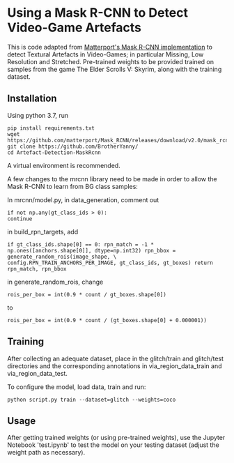 # Using a Mask R-CNN to Detect Video-Game Artefacts
This is code adapted from [Matterport's Mask R-CNN implementation](https://github.com/matterport/Mask_RCNN#readme) to detect Textural Artefacts in Video-Games; in particular Missing, Low Resolution and Stretched. Pre-trained weights to be provided trained on samples from the game The Elder Scrolls V: Skyrim, along with the training dataset.

## Installation
Using python 3.7, run
```
pip install requirements.txt
wget https://github.com/matterport/Mask_RCNN/releases/download/v2.0/mask_rcnn_coco.h5
git clone https://github.com/BrotherYanny/
cd Artefact-Detection-MaskRcnn
```
A virtual environment is recommended.

A few changes to the mrcnn library need to be made in order to allow the Mask R-CNN to learn from BG class samples:

In mrcnn/model.py,
in data_generation, comment out
```
if not np.any(gt_class_ids > 0):
continue
```
in build_rpn_targets, add
```
if gt_class_ids.shape[0] == 0: rpn_match = -1 * np.ones([anchors.shape[0]], dtype=np.int32) rpn_bbox = generate_random_rois(image_shape, \ config.RPN_TRAIN_ANCHORS_PER_IMAGE, gt_class_ids, gt_boxes) return rpn_match, rpn_bbox
```
in generate_random_rois, change
```
rois_per_box = int(0.9 * count / gt_boxes.shape[0])
```
to
```
rois_per_box = int(0.9 * count / (gt_boxes.shape[0] + 0.000001))
```

## Training
After collecting an adequate dataset, place in the glitch/train and glitch/test directories
and the corresponding annotations in via_region_data_train and via_region_data_test.

To configure the model, load data, train and run:
```
python script.py train --dataset=glitch --weights=coco
```

## Usage
After getting trained weights (or using pre-trained weights), use the Jupyter Notebook 'test.ipynb' to test the model on your testing dataset (adjust the weight path as necessary).

